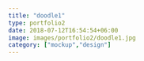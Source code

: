 ```yaml
---
title: "doodle1"
type: portfolio2
date: 2018-07-12T16:54:54+06:00
image: images/portfolio2/doodle1.jpg
category: ["mockup","design"]
---
```


